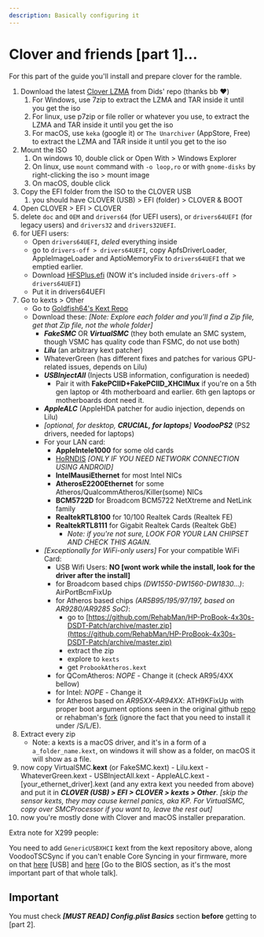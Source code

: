 ```yaml
---
description: Basically configuring it
---
```


# Clover and friends \[part 1\]...

For this part of the guide you'll install and prepare clover for the ramble.

1. Download the latest [Clover LZMA](https://github.com/Dids/clover-builder/releases/latest) from Dids' repo \(thanks bb ❤️\)
   1. For Windows, use 7zip to extract the LZMA and TAR inside it until you get the iso
   2. For linux, use p7zip or file roller or whatever you use, to extract the LZMA and TAR inside it until you get the iso
   3. For macOS, use `keka` \(google it\) or `The Unarchiver` \(AppStore, Free\) to extract the LZMA and TAR inside it until you get to the iso
2. Mount the ISO
   1. On windows 10, double click or Open With &gt; Windows Explorer
   2. On linux, use `mount` command with `-o loop,ro` or with `gnome-disks` by right-clicking the iso &gt; mount image 
   3. On macOS, double click
3. Copy the EFI folder from the ISO to the CLOVER USB
   1. you should have CLOVER \(USB\) &gt; EFI \(folder\) &gt; CLOVER & BOOT
4. Open CLOVER &gt; EFI &gt; CLOVER
5. delete `doc` and `OEM` and `drivers64` \(for UEFI users\), or `drivers64UEFI` \(for legacy users\) and `drivers32` and `drivers32UEFI`.
6. for UEFI users:
   * Open `drivers64UEFI`, _deled_ everything inside
   * go to `drivers-off > drivers64UEFI`, copy ApfsDriverLoader, AppleImageLoader and AptioMemoryFix to `drivers64UEFI` that we emptied earlier.
   * Download [HFSPlus.efi](https://github.com/JrCs/CloverGrowerPro/blob/master/Files/HFSPlus/X64/HFSPlus.efi) \(NOW it's included inside `drivers-off > drivers64UEFI`\)
   * Put it in drivers64UEFI
7. Go to kexts &gt; Other
   * Go to [Goldfish64's Kext Repo](https://1drv.ms/f/s!AiP7m5LaOED-m-J8-MLJGnOgAqnjGw)
   * Download these: _\[Note: Explore each folder and you'll find a Zip file, get that Zip file, not the whole folder\]_
     * _**FakeSMC**_ OR _**VirtualSMC**_ \(they both emulate an SMC system, though VSMC has quality code than FSMC, do not use both\)
     * _**Lilu**_ \(an arbitrary kext patcher\)
     * WhateverGreen \(has different fixes and patches for various GPU-related issues, depends on Lilu\)
     * _**USBInjectAll**_ \(Injects USB information, configuration is needed\)
       * Pair it with **FakePCIID+FakePCIID\_XHCIMux** if you're on a 5th gen laptop or 4th motherboard and earlier. 6th gen laptops or motherboards dont need it.
     * _**AppleALC**_ \(AppleHDA patcher for audio injection, depends on Lilu\)
     * _\[optional, for desktop, **CRUCIAL, for laptops**\]_ _**VoodooPS2**_ \(PS2 drivers, needed for laptops\)
     * For your LAN card:
       * **AppleIntele1000** for some old cards
       * [HoRNDIS](https://github.com/midi1996/JBOG/blob/master/Extra/HoRNDIS.kext.zip?raw=true) _\[ONLY IF YOU NEED NETWORK CONNECTION USING ANDROID\]_
       * **IntelMausiEthernet** for most Intel NICs
       * **AtherosE2200Ethernet** for some Atheros/QualcommAtheros/Killer\(some\) NICs
       * **BCM5722D** for Broadcom BCM5722 NetXtreme and NetLink family
       * **RealtekRTL8100** for 10/100 Realtek Cards \(Realtek FE\)
       * **RealtekRTL8111** for Gigabit Realtek Cards \(Realtek GbE\)
         * _Note: if you're not sure, LOOK FOR YOUR LAN CHIPSET AND CHECK THIS AGAIN._
     * _\[Exceptionally for WiFi-only users\]_ For your compatible WiFi Card:
       * USB Wifi Users: **NO \[wont work while the install, look for the driver after the install\]**
       * for Broadcom based chips _\(DW1550-DW1560-DW1830...\)_: AirPortBcmFixUp
       * for Atheros based chips _\(AR5B95/195/97/197, based on AR9280/AR9285 SoC\)_:
         * go to [https://github.com/RehabMan/HP-ProBook-4x30s-DSDT-Patch/archive/master.zip](https://github.com/RehabMan/HP-ProBook-4x30s-DSDT-Patch/archive/master.zip)
         * extract the zip
         * explore to `kexts`
         * get `ProbookAtheros.kext`
       * for QComAtheros: _NOPE_ - Change it \(check AR95/4XX bellow\)
       * for Intel: _NOPE_ - Change it
       * for Atheros based on _AR95XX-AR94XX_: ATH9KFixUp with proper boot argument options seen in the original github [repo](https://github.com/chunnann/ATH9KFixup) or rehabman's [fork](https://github.com/RehabMan/ATH9KFixup) \(ignore the fact that you need to install it under /S/L/E\).
8. Extract every zip
   * Note: a kexts is a macOS driver, and it's in a form of a `a_folder_name.kext`, on windows it will show as a folder, on macOS it will show as a file.
9. now copy VirtualSMC.**kext** \(or FakeSMC.kext\) - Lilu.kext - WhateverGreen.kext - USBInjectAll.kext - AppleALC.kext - \[your\_ethernet\_driver\].kext \(and any extra kext you needed from above\) and put it in _**CLOVER \(USB\) &gt; EFI &gt; CLOVER &gt; kexts &gt; Other**_. _\[skip the sensor kexts, they may cause kernel panics, aka KP. For VirtualSMC, copy over SMCProcessor if you want to, leave the rest out\]_
10. now you're mostly done with Clover and macOS installer preparation.

Extra note for X299 people:

You need to add `GenericUSBXHCI` kext from the kext repository above, along VoodooTSCSync if you can't enable Core Syncing in your firmware, more on that [here](https://hackintosh.gitbook.io/-r-hackintosh-vanilla-desktop-guide/gathering-kexts#usb) \[USB\] and [here](https://www.tonymacx86.com/threads/how-to-build-your-own-imac-pro-successful-build-extended-guide.229353/) \[Go to the BIOS section, as it's the most important part of that whole talk\].

## Important

You must check _**\[MUST READ\] Config.plist Basics**_ section **before** getting to \[part 2\].

